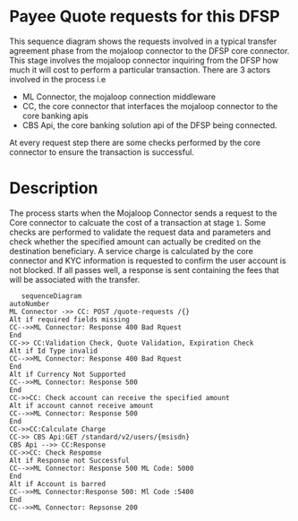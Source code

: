 # Payee Quote requests for this DFSP

This sequence diagram shows the requests involved in a typical transfer agreement phase from the mojaloop connector to the DFSP core connector. This stage involves the mojaloop connector inquiring from the DFSP how much it will cost to perform a particular transaction. There are 3 actors involved in the process i.e
- ML Connector, the mojaloop connection middleware
- CC, the core connector that interfaces the mojaloop connector to the core banking apis
- CBS Api, the core banking solution api of the DFSP being connected.

At every request step there are some checks performed by the core connector to ensure the transaction is successful.


# Description
The process starts when the Mojaloop Connector sends a request to the Core connector to calcuate the cost of a transaction at stage `1`. Some checks are performed to validate the request data and parameters and check whether the specified amount can actually be credited on the destination beneficiary. A service charge is calculated by the core connector and KYC information is requested to confirm the user account is not blocked. If all passes well, a response is sent containing the fees that will be associated with the transfer.

```mermaid
   sequenceDiagram
autoNumber
ML Connector ->> CC: POST /quote-requests /{}
Alt if required fields missing
CC-->>ML Connector: Response 400 Bad Rquest
End
CC->> CC:Validation Check, Quote Validation, Expiration Check
Alt if Id Type invalid
CC-->>ML Connector: Response 400 Bad Rquest
End
Alt if Currency Not Supported
CC-->>ML Connector: Response 500
End
CC->>CC: Check account can receive the specified amount
Alt if account cannot receive amount
CC-->>ML Connector: Response 500
End
CC->>CC:Calculate Charge
CC->> CBS Api:GET /standard/v2/users/{msisdn}
CBS Api -->> CC:Response
CC->>CC: Check Respomse
Alt if Response not Successful
CC-->>ML Connector: Response 500 ML Code: 5000
End
Alt if Account is barred
CC-->>ML Connector:Response 500: Ml Code :5400
End
CC-->>ML Connector: Repsonse 200
```
